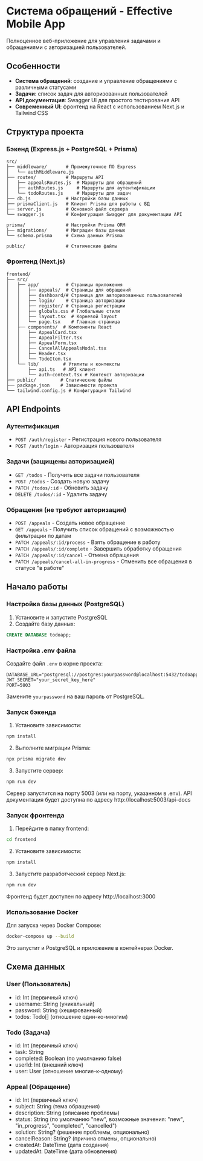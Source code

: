 # Система обращений - Effective Mobile App

Полноценное веб-приложение для управления задачами и обращениями с авторизацией пользователей.

## Особенности

- **Система обращений**: создание и управление обращениями с различными статусами
- **Задачи**: список задач для авторизованных пользователей
- **API документация**: Swagger UI для простого тестирования API
- **Современный UI**: фронтенд на React с использованием Next.js и Tailwind CSS

## Структура проекта

### Бэкенд (Express.js + PostgreSQL + Prisma)

```
src/
├── middleware/       # Промежуточное ПО Express
│   └── authMiddleware.js
├── routes/           # Маршруты API
│   ├── appealsRoutes.js  # Маршруты для обращений
│   ├── authRoutes.js     # Маршруты для аутентификации
│   └── todoRoutes.js     # Маршруты для задач
├── db.js             # Настройки базы данных
├── prismaClient.js   # Клиент Prisma для работы с БД
├── server.js         # Основной файл сервера
└── swagger.js        # Конфигурация Swagger для документации API

prisma/               # Настройки Prisma ORM
├── migrations/       # Миграции базы данных
└── schema.prisma     # Схема данных Prisma

public/               # Статические файлы
```

### Фронтенд (Next.js)

```
frontend/
├── src/
│   ├── app/          # Страницы приложения
│   │   ├── appeals/  # Страницы для обращений
│   │   ├── dashboard/# Страница для авторизованных пользователей
│   │   ├── login/    # Страница авторизации
│   │   ├── register/ # Страница регистрации
│   │   ├── globals.css # Глобальные стили
│   │   ├── layout.tsx  # Корневой layout
│   │   └── page.tsx    # Главная страница
│   ├── components/  # Компоненты React
│   │   ├── AppealCard.tsx
│   │   ├── AppealFilter.tsx
│   │   ├── AppealForm.tsx
│   │   ├── CancelAllAppealsModal.tsx
│   │   ├── Header.tsx
│   │   └── TodoItem.tsx
│   └── lib/         # Утилиты и контексты
│       ├── api.ts   # API клиент
│       └── auth-context.tsx # Контекст авторизации
├── public/         # Статические файлы
├── package.json    # Зависимости проекта
└── tailwind.config.js # Конфигурация Tailwind
```

## API Endpoints

### Аутентификация
- `POST /auth/register` - Регистрация нового пользователя
- `POST /auth/login` - Авторизация пользователя

### Задачи (защищены авторизацией)
- `GET /todos` - Получить все задачи пользователя
- `POST /todos` - Создать новую задачу
- `PATCH /todos/:id` - Обновить задачу
- `DELETE /todos/:id` - Удалить задачу

### Обращения (не требуют авторизации)
- `POST /appeals` - Создать новое обращение
- `GET /appeals` - Получить список обращений с возможностью фильтрации по датам
- `PATCH /appeals/:id/process` - Взять обращение в работу
- `PATCH /appeals/:id/complete` - Завершить обработку обращения
- `PATCH /appeals/:id/cancel` - Отмена обращения
- `PATCH /appeals/cancel-all-in-progress` - Отменить все обращения в статусе "в работе"

## Начало работы

### Настройка базы данных (PostgreSQL)

1. Установите и запустите PostgreSQL
2. Создайте базу данных:
```sql
CREATE DATABASE todoapp;
```

### Настройка .env файла
Создайте файл `.env` в корне проекта:

```
DATABASE_URL="postgresql://postgres:yourpassword@localhost:5432/todoapp"
JWT_SECRET="your_secret_key_here"
PORT=5003
```

Замените `yourpassword` на ваш пароль от PostgreSQL.

### Запуск бэкенда

1. Установите зависимости:
```bash
npm install
```

2. Выполните миграции Prisma:
```bash
npx prisma migrate dev
```

3. Запустите сервер:
```bash
npm run dev
```

Сервер запустится на порту 5003 (или на порту, указанном в .env). API документация будет доступна по адресу http://localhost:5003/api-docs

### Запуск фронтенда

1. Перейдите в папку frontend:
```bash
cd frontend
```

2. Установите зависимости:
```bash
npm install
```

3. Запустите разработческий сервер Next.js:
```bash
npm run dev
```

Фронтенд будет доступен по адресу http://localhost:3000

### Использование Docker

Для запуска через Docker Compose:

```bash
docker-compose up --build
```

Это запустит и PostgreSQL и приложение в контейнерах Docker.

## Схема данных

### User (Пользователь)
- id: Int (первичный ключ)
- username: String (уникальный)
- password: String (хешированный)
- todos: Todo[] (отношение один-ко-многим)

### Todo (Задача)
- id: Int (первичный ключ)
- task: String
- completed: Boolean (по умолчанию false)
- userId: Int (внешний ключ)
- user: User (отношение многие-к-одному)

### Appeal (Обращение)
- id: Int (первичный ключ)
- subject: String (тема обращения)
- description: String (описание проблемы)
- status: String (по умолчанию "new", возможные значения: "new", "in_progress", "completed", "cancelled")
- solution: String? (решение проблемы, опционально)
- cancelReason: String? (причина отмены, опционально)
- createdAt: DateTime (дата создания)
- updatedAt: DateTime (дата обновления)

